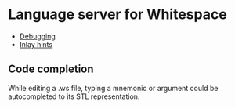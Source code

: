 # Language server for Whitespace

- [Debugging](debugging.md)
- [Inlay hints](inlay_hints/inlay_hints.md)

## Code completion

While editing a .ws file, typing a mnemonic or argument could be autocompleted
to its STL representation.
